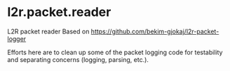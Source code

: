 # l2r.packet.reader
L2R packet reader Based on https://github.com/bekim-gjokaj/l2r-packet-logger

Efforts here are to clean up some of the packet logging code for testability and separating concerns (logging, parsing, etc.).
